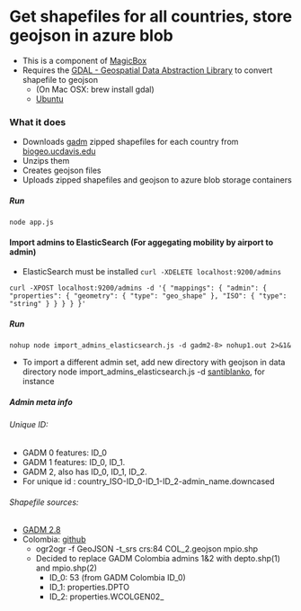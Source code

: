 # Get shapefiles for all countries, store geojson in azure blob
- This is a component of [MagicBox](https://github.com/unicef/magicbox/wiki)
- Requires the [GDAL - Geospatial Data Abstraction Library](http://www.gdal.org/) to convert shapefile to geojson
    - (On Mac OSX: brew install gdal)
    - [Ubuntu](http://www.sarasafavi.com/installing-gdalogr-on-ubuntu.html)

### What it does
- Downloads [gadm]( http://gadm.org) zipped shapefiles for each country from [biogeo.ucdavis.edu](http://biogeo.ucdavis.edu)
- Unzips them
- Creates geojson files
- Uploads zipped shapefiles and geojson to azure blob storage containers

##### Run
    node app.js


#### Import admins to ElasticSearch (For aggegating mobility by airport to admin)
- ElasticSearch must be installed
`curl -XDELETE localhost:9200/admins`

`curl -XPOST localhost:9200/admins -d '{
  "mappings": {
    "admin": {
      "properties": {
        "geometry": {
          "type": "geo_shape"
        },
        "ISO": {
          "type": "string"
        }
      }
    }
  }
}'
`
##### Run
    nohup node import_admins_elasticsearch.js -d gadm2-8> nohup1.out 2>&1&

- To import a different admin set, add new directory with geojson in data directory
    node import_admins_elasticsearch.js -d <name of directory>
[santiblanko](https://github.com/santiblanko/colombia.geojson), for instance


##### Admin meta info

###### Unique ID:
  - GADM 0 features: ID_0
  - GADM 1 features: ID_0, ID_1.
  - GADM 2, also has ID_0, ID_1, ID_2.
  - For unique id : country_ISO-ID_0-ID_1-ID_2-admin_name.downcased

###### Shapefile sources:
- [GADM 2.8](http://biogeo.ucdavis.edu/data/gadm2.8/shp/)
- Colombia: [github](http://github.com/santiblanko/colombia.geojson)
  - ogr2ogr -f GeoJSON -t_srs crs:84 COL_2.geojson mpio.shp
  - Decided to replace GADM Colombia admins 1&2 with depto.shp(1) and mpio.shp(2)
    - ID_0: 53 (from GADM Colombia ID_0)
    - ID_1: properties.DPTO
    - ID_2: properties.WCOLGEN02_
